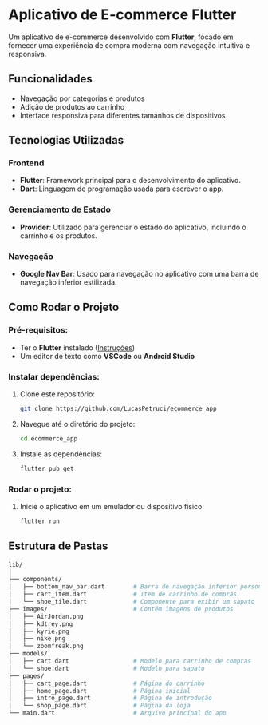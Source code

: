 # Aplicativo de E-commerce Flutter

Um aplicativo de e-commerce desenvolvido com **Flutter**, focado em fornecer uma experiência de compra moderna com navegação intuitiva e responsiva.

## Funcionalidades

- Navegação por categorias e produtos
- Adição de produtos ao carrinho
- Interface responsiva para diferentes tamanhos de dispositivos

## Tecnologias Utilizadas

### Frontend
- **Flutter**: Framework principal para o desenvolvimento do aplicativo.
- **Dart**: Linguagem de programação usada para escrever o app.

### Gerenciamento de Estado
- **Provider**: Utilizado para gerenciar o estado do aplicativo, incluindo o carrinho e os produtos.

### Navegação
- **Google Nav Bar**: Usado para navegação no aplicativo com uma barra de navegação inferior estilizada.

## Como Rodar o Projeto

### Pré-requisitos:
- Ter o **Flutter** instalado ([Instruções](https://flutter.dev/docs/get-started/install))
- Um editor de texto como **VSCode** ou **Android Studio**

### Instalar dependências:
1. Clone este repositório:
    ```bash
    git clone https://github.com/LucasPetruci/ecommerce_app
    ```
2. Navegue até o diretório do projeto:
    ```bash
    cd ecommerce_app
    ```
3. Instale as dependências:
    ```bash
    flutter pub get
    ```

### Rodar o projeto:
1. Inicie o aplicativo em um emulador ou dispositivo físico:
    ```bash
    flutter run
    ```

## Estrutura de Pastas

```bash
lib/
│
├── components/
│   ├── bottom_nav_bar.dart        # Barra de navegação inferior personalizada
│   ├── cart_item.dart             # Item de carrinho de compras
│   └── shoe_tile.dart             # Componente para exibir um sapato
├── images/                        # Contém imagens de produtos
│   ├── AirJordan.png
│   ├── kdtrey.png
│   ├── kyrie.png
│   ├── nike.png
│   └── zoomfreak.png
├── models/
│   ├── cart.dart                  # Modelo para carrinho de compras
│   └── shoe.dart                  # Modelo para sapato
├── pages/
│   ├── cart_page.dart             # Página do carrinho
│   ├── home_page.dart             # Página inicial
│   ├── intro_page.dart            # Página de introdução
│   └── shop_page.dart             # Página da loja
└── main.dart                      # Arquivo principal do app
